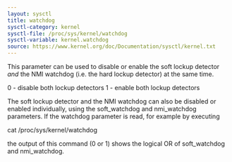 ```yaml
---
layout: sysctl
title: watchdog
sysctl-category: kernel
sysctl-file: /proc/sys/kernel/watchdog
sysctl-variable: kernel.watchdog
source: https://www.kernel.org/doc/Documentation/sysctl/kernel.txt
---
```


This parameter can be used to disable or enable the soft lockup detector
_and_ the NMI watchdog (i.e. the hard lockup detector) at the same time.

   0 - disable both lockup detectors
   1 - enable both lockup detectors

The soft lockup detector and the NMI watchdog can also be disabled or
enabled individually, using the soft_watchdog and nmi_watchdog parameters.
If the watchdog parameter is read, for example by executing

   cat /proc/sys/kernel/watchdog

the output of this command (0 or 1) shows the logical OR of soft_watchdog
and nmi_watchdog.

